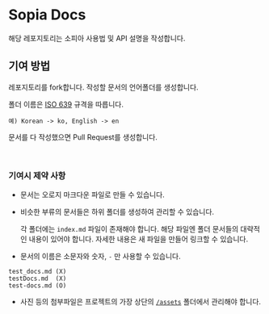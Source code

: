 # Sopia Docs

해당 레포지토리는 소피아 사용법 및 API 설명을 작성합니다.

## 기여 방법

레포지토리를 fork합니다.
작성할 문서의 언어폴더를 생성합니다.

폴더 이름은 [ISO 639](https://en.wikipedia.org/wiki/List_of_ISO_639-1_codes) 규격을 따릅니다.

```
예) Korean -> ko, English -> en
```

문서를 다 작성했으면 Pull Request를 생성합니다.

<br>

### 기여시 제약 사항

- 문서는 오로지 마크다운 파일로 만들 수 있습니다.
- 비슷한 부류의 문서들은 하위 폴더를 생성하여 관리할 수 있습니다.
  
  각 폴더에는 `index.md` 파일이 존재해야 합니다. 해당 파일엔 폴더 문서들의 대략적인 내용이 있어야 합니다. 자세한 내용은 새 파일을 만들어 링크할 수 있습니다.
- 문서의 이름은 소문자와 숫자, `-` 만 사용할 수 있습니다.
```
test_docs.md (X)
testDocs.md  (X)
test-docs.md (O)
```
- 사진 등의 첨부파일은 프로젝트의 가장 상단의 [`/assets`](/assets) 폴더에서 관리해야 합니다.
